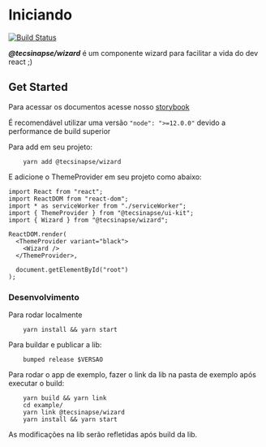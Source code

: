 # Iniciando

[![Build Status](https://travis-ci.org/tecsinapse/wizard.svg?branch=master)](https://travis-ci.org/tecsinapse/wizard)



***@tecsinapse/wizard*** é um componente wizard para facilitar a vida do dev react ;)

## Get Started

Para acessar os documentos acesse nosso [storybook](https://github.com/tecsinapse/wizard)

É recomendável utilizar uma versão `"node": ">=12.0.0"` devido a performance de build superior

Para add em seu projeto:
```
    yarn add @tecsinapse/wizard
```

E adicione o ThemeProvider em seu projeto como abaixo:

```
import React from "react";
import ReactDOM from "react-dom";
import * as serviceWorker from "./serviceWorker";
import { ThemeProvider } from "@tecsinapse/ui-kit";
import { Wizard } from "@tecsinapse/wizard";

ReactDOM.render(
  <ThemeProvider variant="black">
    <Wizard />
  </ThemeProvider>,

  document.getElementById("root")
);
```

### Desenvolvimento

Para rodar localmente
```
    yarn install && yarn start
```

Para buildar e publicar a lib:
```
    bumped release $VERSAO
```

Para rodar o app de exemplo, fazer o link da lib na pasta de exemplo após executar o build:
```
    yarn build && yarn link
    cd example/
    yarn link @tecsinapse/wizard
    yarn install && yarn start
```

As modificações na lib serão refletidas após build da lib.
